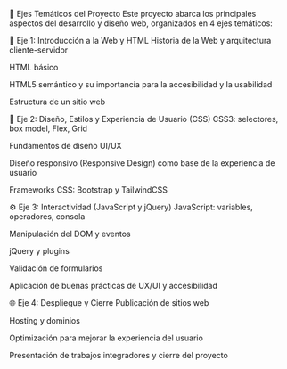 📘 Ejes Temáticos del Proyecto
Este proyecto abarca los principales aspectos del desarrollo y diseño web, organizados en 4 ejes temáticos:

🧩 Eje 1: Introducción a la Web y HTML
Historia de la Web y arquitectura cliente-servidor

HTML básico

HTML5 semántico y su importancia para la accesibilidad y la usabilidad

Estructura de un sitio web

🎨 Eje 2: Diseño, Estilos y Experiencia de Usuario (CSS)
CSS3: selectores, box model, Flex, Grid

Fundamentos de diseño UI/UX

Diseño responsivo (Responsive Design) como base de la experiencia de usuario

Frameworks CSS: Bootstrap y TailwindCSS

⚙️ Eje 3: Interactividad (JavaScript y jQuery)
JavaScript: variables, operadores, consola

Manipulación del DOM y eventos

jQuery y plugins

Validación de formularios

Aplicación de buenas prácticas de UX/UI y accesibilidad

🌐 Eje 4: Despliegue y Cierre
Publicación de sitios web

Hosting y dominios

Optimización para mejorar la experiencia del usuario

Presentación de trabajos integradores y cierre del proyecto
